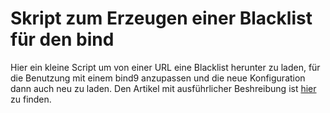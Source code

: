 # Skript zum Erzeugen einer Blacklist für den bind
Hier ein kleine Script um von einer URL eine Blacklist herunter zu laden, für die Benutzung mit einem bind9 anzupassen und die neue Konfiguration dann auch neu zu laden. Den Artikel mit ausführlicher Beshreibung ist [hier](https://www.central-computer.de/werbung-aus-webseiten-ohne-adblocker-entfernen) zu finden.
